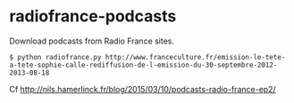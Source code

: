 # radiofrance-podcasts

Download podcasts from Radio France sites.

	$ python radiofrance.py http://www.franceculture.fr/emission-le-tete-a-tete-sophie-calle-rediffusion-de-l-emission-du-30-septembre-2012-2013-08-18

Cf <http://nils.hamerlinck.fr/blog/2015/03/10/podcasts-radio-france-ep2/>

